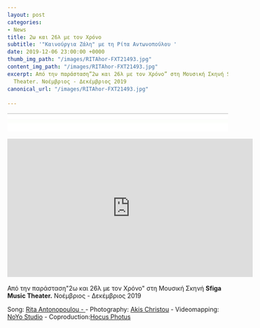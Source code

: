```yaml
---
layout: post
categories:
- News
title: 2ω και 26λ με τον Χρόνο
subtitle: '"Καινούργια Ζάλη" με τη Ρίτα Αντωνοπούλου '
date: 2019-12-06 23:00:00 +0000
thumb_img_path: "/images/RITAhor-FXT21493.jpg"
content_img_path: "/images/RITAhor-FXT21493.jpg"
excerpt: Από την παράσταση”2ω και 26λ με τον Χρόνο” στη Μουσική Σκηνή Sfiga Music
  Theater. Νοέμβριος - Δεκέμβριος 2019
canonical_url: "/images/RITAhor-FXT21493.jpg"

---
```

![](/images/bwok-2.jpg)

<iframe width="560" height="315" src="https://www.youtube.com/embed/aO7Dk11cjqA" frameborder="0" allow="accelerometer; autoplay; encrypted-media; gyroscope; picture-in-picture" allowfullscreen></iframe>

Από την παράσταση"2ω και 26λ με τον Χρόνο" στη Μουσική Σκηνή **Sfiga Music Theater.** Νοέμβριος - Δεκέμβριος 2019

Song: <a href="https://www.facebook.com/rita.antonopoulou/" target="blank">Rita Antonopoulou - </a> - Photography: <a href="https://www.facebook.com/akis.christou.7" target="blank">Akis Christou</a> - Videomapping: <a href="https://www.facebook.com/noyolightstudio/" target="blank">NoYo Studio</a> - Coproduction:<a href="https://www.facebook.com/1minute.project/" target="blank">Hocus Photus</a> 
